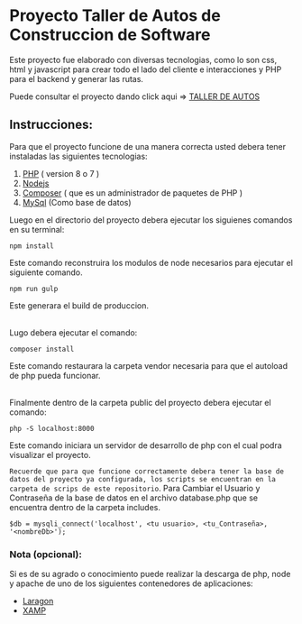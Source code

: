 # Proyecto Taller de Autos de Construccion de Software

Este proyecto fue elaborado con diversas tecnologias, como lo son css, html y javascript para crear todo el lado del cliente e interacciones y PHP para el backend y generar las rutas.

Puede consultar el proyecto dando click aqui => [TALLER DE AUTOS](https://taller-autos.herokuapp.com/)

## Instrucciones:

Para que el proyecto funcione de una manera correcta usted debera tener instaladas las siguientes tecnologias:

1. [PHP](https://www.php.net/downloads) ( version 8 o 7 )
2. [Nodejs](https://nodejs.org/en/download/)
3. [Composer](https://getcomposer.org/) ( que es un administrador de paquetes de PHP )
4. [MySql](https://www.mysql.com/downloads/) (Como base de datos)

Luego en el directorio del proyecto debera ejecutar los siguienes comandos en su terminal:

    npm install

Este comando reconstruira los modulos de node necesarios para ejecutar el siguiente comando.


    npm run gulp

Este generara el build de produccion.
<br/>
<br/>

Lugo debera ejecutar el comando:
```
composer install
```
Este comando restaurara la carpeta vendor necesaria para que el autoload de php pueda funcionar.
<br/>
<br/>

Finalmente dentro de la carpeta public del proyecto debera ejecutar el comando:

    php -S localhost:8000

Este comando iniciara un servidor de desarrollo de php con el cual podra visualizar el proyecto.

`Recuerde que para que funcione correctamente debera tener la base de datos del proyecto ya configurada, los scripts se encuentran en la carpeta de scrips de este repositorio`.
Para Cambiar el Usuario y Contraseña de la base de datos en el archivo database.php que se encuentra dentro de la carpeta includes.

    $db = mysqli_connect('localhost', <tu usuario>, <tu_Contraseña>, '<nombreDb>');


### Nota (opcional):
Si es de su agrado o conocimiento puede realizar la descarga de php, node y apache de uno de los siguientes contenedores de aplicaciones:

* [Laragon](https://laragon.org/download/)
* [XAMP](https://www.apachefriends.org/es/index.html)

